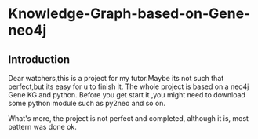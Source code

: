# Knowledge-Graph-based-on-Gene-neo4j
## Introduction
Dear watchers,this is a project for my tutor.Maybe its not such that perfect,but its easy for u to finish it.
The whole project is based on a neo4j Gene KG and python.
Before you get start it ,you might need to download some python module such as py2neo and so on.

What's more, the project is not perfect and completed, although it is, most pattern was done ok.
